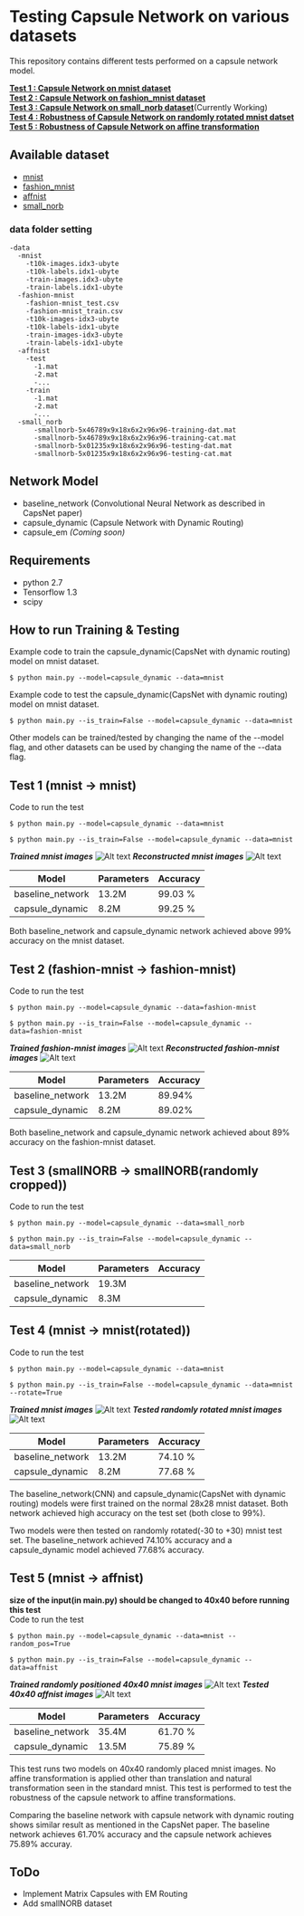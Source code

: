 # Testing Capsule Network on various datasets

This repository contains different tests performed on a capsule network model. 

[**Test 1 : Capsule Network on mnist dataset**](#test-1-mnist---mnist)  
[**Test 2 : Capsule Network on fashion_mnist dataset**](#test-2-fashion-mnist---fashion-mnist)  
[**Test 3 : Capsule Network on small_norb dataset**](#test-3-small_norb---small_norb)(Currently Working)  
[**Test 4 : Robustness of Capsule Network on randomly rotated mnist datset**](#test-4-mnist---mnistrotated)  
[**Test 5 : Robustness of Capsule Network on affine transformation**](#test-5-mnist---affnist)  


## Available dataset

* [mnist](http://yann.lecun.com/exdb/mnist/)
* [fashion_mnist](https://github.com/zalandoresearch/fashion-mnist/tree/master/data/fashion)
* [affnist](http://www.cs.toronto.edu/~tijmen/affNIST/32x/transformed/)
* [small_norb](https://cs.nyu.edu/~ylclab/data/norb-v1.0-small/)

### data folder setting
```
-data
  -mnist
    -t10k-images.idx3-ubyte
    -t10k-labels.idx1-ubyte
    -train-images.idx3-ubyte
    -train-labels.idx1-ubyte
  -fashion-mnist
    -fashion-mnist_test.csv
    -fashion-mnist_train.csv
    -t10k-images-idx3-ubyte
    -t10k-labels-idx1-ubyte
    -train-images-idx3-ubyte
    -train-labels-idx1-ubyte
  -affnist
    -test
      -1.mat
      -2.mat
      -...
    -train
      -1.mat
      -2.mat
      -...
  -small_norb
      -smallnorb-5x46789x9x18x6x2x96x96-training-dat.mat
      -smallnorb-5x46789x9x18x6x2x96x96-training-cat.mat
      -smallnorb-5x01235x9x18x6x2x96x96-testing-dat.mat
      -smallnorb-5x01235x9x18x6x2x96x96-testing-cat.mat
```
## Network Model
* baseline_network (Convolutional Neural Network as described in CapsNet paper)
* capsule_dynamic (Capsule Network with Dynamic Routing)
* capsule_em *(Coming soon)*

## Requirements
* python 2.7
* Tensorflow 1.3
* scipy


## How to run Training & Testing
Example code to train the capsule_dynamic(CapsNet with dynamic routing) model on mnist dataset.
```
$ python main.py --model=capsule_dynamic --data=mnist
```

Example code to test the capsule_dynamic(CapsNet with dynamic routing) model on mnist dataset.
```
$ python main.py --is_train=False --model=capsule_dynamic --data=mnist
```

Other models can be trained/tested by changing the name of the --model flag, and other datasets can be used by changing the name of the --data flag.

## Test 1 (mnist -> mnist)
Code to run the test
```
$ python main.py --model=capsule_dynamic --data=mnist 
```

```
$ python main.py --is_train=False --model=capsule_dynamic --data=mnist 
```

***Trained mnist images***
![Alt text](images/mnist_gt.jpg?raw=true "mnist")
***Reconstructed mnist images***
![Alt text](images/mnist_recon.jpg?raw=true "mnist reconstructed")

| Model            | Parameters | Accuracy |
| ---------------- | ---------- | -------- |
| baseline_network |    13.2M   |  99.03 % |
| capsule_dynamic  |     8.2M   |  99.25 % |

Both baseline_network and capsule_dynamic network achieved above 99% accuracy on the mnist dataset. 

## Test 2 (fashion-mnist -> fashion-mnist)

Code to run the test
```
$ python main.py --model=capsule_dynamic --data=fashion-mnist 
```

```
$ python main.py --is_train=False --model=capsule_dynamic --data=fashion-mnist 
```

***Trained fashion-mnist images***
![Alt text](images/fashion_mnist_gt.jpg?raw=true "fashion-mnist")
***Reconstructed fashion-mnist images***
![Alt text](images/fashion_mnist_recon.jpg?raw=true "fashion-mnist reconstructed") 

| Model            | Parameters | Accuracy |
| ---------------- | ---------- | -------- |
| baseline_network |    13.2M   |  89.94%  |
| capsule_dynamic  |     8.2M   |  89.02%  |


Both baseline_network and capsule_dynamic network achieved about 89% accuracy on the fashion-mnist dataset. 

## Test 3 (smallNORB -> smallNORB(randomly cropped))

Code to run the test
```
$ python main.py --model=capsule_dynamic --data=small_norb
```

```
$ python main.py --is_train=False --model=capsule_dynamic --data=small_norb
```

| Model            | Parameters | Accuracy |
| ---------------- | ---------- | -------- |
| baseline_network |    19.3M   |    |
| capsule_dynamic  |     8.3M   |    |



## Test 4 (mnist -> mnist(rotated))
Code to run the test
```
$ python main.py --model=capsule_dynamic --data=mnist
```
```
$ python main.py --is_train=False --model=capsule_dynamic --data=mnist --rotate=True
```

***Trained mnist images***
![Alt text](images/mnist_gt.jpg?raw=true "mnist") 
***Tested randomly rotated mnist images***
![Alt text](images/mnist_rotated.jpg?raw=true "rotated mnist")

| Model            | Parameters | Accuracy |
| ---------------- | ---------- | -------- |
| baseline_network |    13.2M   |  74.10 % |
| capsule_dynamic  |     8.2M   |  77.68 % |


The baseline_network(CNN) and capsule_dynamic(CapsNet with dynamic routing) models were first trained on the normal 28x28 mnist dataset. Both network achieved high accuracy on the test set (both close to 99%). 

Two models were then tested on randomly rotated(-30 to +30) mnist test set. The baseline_network achieved 74.10% accuracy and a capsule_dynamic model achieved 77.68% accuracy.


## Test 5 (mnist -> affnist)
**size of the input(in main.py) should be changed to 40x40 before running this test**  
Code to run the test
```
$ python main.py --model=capsule_dynamic --data=mnist --random_pos=True
```
```
$ python main.py --is_train=False --model=capsule_dynamic --data=affnist
```
***Trained randomly positioned 40x40 mnist images***
![Alt text](images/mnist40.jpg?raw=true "mnist40") 
***Tested 40x40 affnist images***
![Alt text](images/affnist.jpg?raw=true "affnist") 

| Model            | Parameters | Accuracy |
| ---------------- | ---------- | -------- |
| baseline_network |    35.4M   |  61.70 % |
| capsule_dynamic  |    13.5M   |  75.89 % |


This test runs two models on 40x40 randomly placed mnist images. No affine transformation is applied other than translation and natural transformation seen in the standard mnist. This test is performed to test the robustness of the capsule network to affine transformations.

Comparing the baseline network with capsule network with dynamic routing shows similar result as mentioned in the CapsNet paper. The baseline network achieves 61.70% accuracy and the capsule network achieves 75.89% accuray.

## ToDo
* Implement Matrix Capsules with EM Routing 
* Add smallNORB dataset



